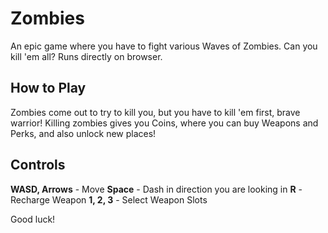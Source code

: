 # Zombies

An epic game where you have to fight various Waves of Zombies. Can you kill 'em all?
Runs directly on browser.

## How to Play

Zombies come out to try to kill you, but you have to kill 'em first, brave warrior!
Killing zombies gives you Coins, where you can buy Weapons and Perks, and also unlock new
places!

## Controls

**WASD, Arrows** - Move
**Space** - Dash in direction you are looking in
**R** - Recharge Weapon
**1, 2, 3** - Select Weapon Slots

Good luck!
